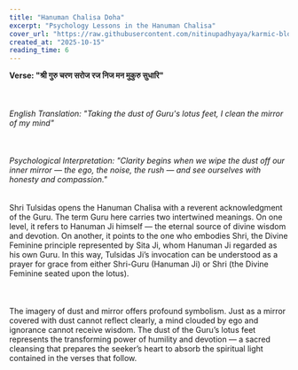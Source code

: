 ```yaml
---
title: "Hanuman Chalisa Doha"
excerpt: "Psychology Lessons in the Hanuman Chalisa"
cover_url: "https://raw.githubusercontent.com/nitinupadhyaya/karmic-blog-content/main/blogs/generated_image.png"
created_at: "2025-10-15"
reading_time: 6
---
```


 **Verse: "श्री गुरु चरण सरोज रज निज मन मुकुरु सुधारि"**  
 <br><br>  
 *English Translation: "Taking the dust of Guru's lotus feet, I clean the mirror of my mind"*  
<br><br>   
 *Psychological Interpretation: "Clarity begins when we wipe the dust off our inner mirror — the ego, the noise, the rush — and see ourselves with honesty and compassion."*    
<br><br> 
Shri Tulsidas opens the Hanuman Chalisa with a reverent acknowledgment of the Guru. The term Guru here carries two intertwined meanings. On one level, it refers to Hanuman Ji himself — the eternal source of divine wisdom and devotion. On another, it points to the one who embodies Shri, the Divine Feminine principle represented by Sita Ji, whom Hanuman Ji regarded as his own Guru. In this way, Tulsidas Ji’s invocation can be understood as a prayer for grace from either Shri-Guru (Hanuman Ji) or Shri (the Divine Feminine seated upon the lotus).  
<br><br>  
The imagery of dust and mirror offers profound symbolism. Just as a mirror covered with dust cannot reflect clearly, a mind clouded by ego and ignorance cannot receive wisdom. The dust of the Guru’s lotus feet represents the transforming power of humility and devotion — a sacred cleansing that prepares the seeker’s heart to absorb the spiritual light contained in the verses that follow.

